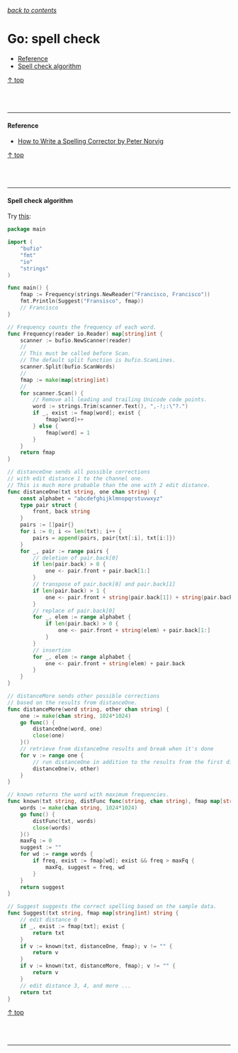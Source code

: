 [*back to contents*](https://github.com/gyuho/learn#contents)
<br>

# Go: spell check

- [Reference](#reference)
- [Spell check algorithm](#spell-check-algorithm)

[↑ top](#go-spell-check)
<br><br><br><br>
<hr>



#### Reference

- [How to Write a Spelling Corrector by Peter Norvig](http://norvig.com/spell-correct.html)

[↑ top](#go-spell-check)
<br><br><br><br>
<hr>



#### Spell check algorithm

Try [this](http://play.golang.org/p/Fc2JxOVfTm):

```go
package main

import (
	"bufio"
	"fmt"
	"io"
	"strings"
)

func main() {
	fmap := Frequency(strings.NewReader("Francisco, Francisco"))
	fmt.Println(Suggest("Fransisco", fmap))
	// Francisco
}

// Frequency counts the frequency of each word.
func Frequency(reader io.Reader) map[string]int {
	scanner := bufio.NewScanner(reader)
	//
	// This must be called before Scan.
	// The default split function is bufio.ScanLines.
	scanner.Split(bufio.ScanWords)
	//
	fmap := make(map[string]int)
	//
	for scanner.Scan() {
		// Remove all leading and trailing Unicode code points.
		word := strings.Trim(scanner.Text(), ",-!;:\"?.")
		if _, exist := fmap[word]; exist {
			fmap[word]++
		} else {
			fmap[word] = 1
		}
	}
	return fmap
}

// distanceOne sends all possible corrections
// with edit distance 1 to the channel one.
// This is much more probable than the one with 2 edit distance.
func distanceOne(txt string, one chan string) {
	const alphabet = "abcdefghijklmnopqrstuvwxyz"
	type pair struct {
		front, back string
	}
	pairs := []pair{}
	for i := 0; i <= len(txt); i++ {
		pairs = append(pairs, pair{txt[:i], txt[i:]})
	}
	for _, pair := range pairs {
		// deletion of pair.back[0]
		if len(pair.back) > 0 {
			one <- pair.front + pair.back[1:]
		}
		// transpose of pair.back[0] and pair.back[1]
		if len(pair.back) > 1 {
			one <- pair.front + string(pair.back[1]) + string(pair.back[0]) + pair.back[2:]
		}
		// replace of pair.back[0]
		for _, elem := range alphabet {
			if len(pair.back) > 0 {
				one <- pair.front + string(elem) + pair.back[1:]
			}
		}
		// insertion
		for _, elem := range alphabet {
			one <- pair.front + string(elem) + pair.back
		}
	}
}

// distanceMore sends other possible corrections
// based on the results from distanceOne.
func distanceMore(word string, other chan string) {
	one := make(chan string, 1024*1024)
	go func() {
		distanceOne(word, one)
		close(one)
	}()
	// retrieve from distanceOne results and break when it's done
	for v := range one {
		// run distanceOne in addition to the results from the first distanceOne
		distanceOne(v, other)
	}
}

// known returns the word with maximum frequencies.
func known(txt string, distFunc func(string, chan string), fmap map[string]int) string {
	words := make(chan string, 1024*1024)
	go func() {
		distFunc(txt, words)
		close(words)
	}()
	maxFq := 0
	suggest := ""
	for wd := range words {
		if freq, exist := fmap[wd]; exist && freq > maxFq {
			maxFq, suggest = freq, wd
		}
	}
	return suggest
}

// Suggest suggests the correct spelling based on the sample data.
func Suggest(txt string, fmap map[string]int) string {
	// edit distance 0
	if _, exist := fmap[txt]; exist {
		return txt
	}
	if v := known(txt, distanceOne, fmap); v != "" {
		return v
	}
	if v := known(txt, distanceMore, fmap); v != "" {
		return v
	}
	// edit distance 3, 4, and more ...
	return txt
}

```

[↑ top](#go-spell-check)
<br><br><br><br>
<hr>
